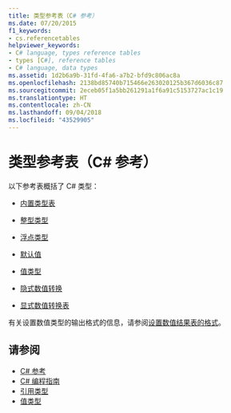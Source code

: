 ```yaml
---
title: 类型参考表（C# 参考）
ms.date: 07/20/2015
f1_keywords:
- cs.referencetables
helpviewer_keywords:
- C# language, types reference tables
- types [C#], reference tables
- C# language, data types
ms.assetid: 1d2b6a9b-31fd-4fa6-a7b2-bfd9c806ac8a
ms.openlocfilehash: 2138bd85740b715466e263020125b367d6036c87
ms.sourcegitcommit: 2eceb05f1a5bb261291a1f6a91c5153727ac1c19
ms.translationtype: HT
ms.contentlocale: zh-CN
ms.lasthandoff: 09/04/2018
ms.locfileid: "43529905"
---
```

# <a name="reference-tables-for-types-c-reference"></a>类型参考表（C# 参考）

以下参考表概括了 C# 类型：

- [内置类型表](built-in-types-table.md)

- [整型类型](integral-types-table.md)

- [浮点类型](floating-point-types-table.md)

- [默认值](default-values-table.md)

- [值类型](value-types-table.md)

- [隐式数值转换](implicit-numeric-conversions-table.md)

- [显式数值转换表](explicit-numeric-conversions-table.md)

有关设置数值类型的输出格式的信息，请参阅[设置数值结果表的格式](formatting-numeric-results-table.md)。

## <a name="see-also"></a>请参阅

- [C# 参考](../../language-reference/index.md)
- [C# 编程指南](../../programming-guide/index.md)
- [引用类型](reference-types.md)
- [值类型](value-types.md)